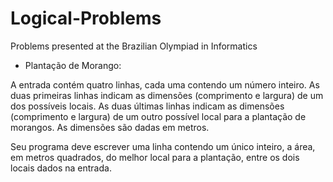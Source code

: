 # Logical-Problems
Problems presented at the Brazilian Olympiad in Informatics

+ Plantação de Morango:

A entrada contém quatro linhas, cada uma contendo um número inteiro. As duas primeiras linhas indicam as dimensões (comprimento e largura) de um dos possíveis locais. As duas últimas linhas indicam as dimensões (comprimento e largura) de um outro possível local para a plantação de morangos. As dimensões são dadas em metros.

Seu programa deve escrever uma linha contendo um único inteiro, a área, em metros quadrados, do melhor local para a plantação, entre os dois locais dados na entrada.
